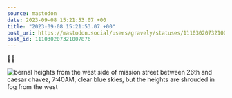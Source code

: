 ```yaml
---
source: mastodon
date: 2023-09-08 15:21:53.07 +00
title: "2023-09-08 15:21:53.07 +00"
post_uri: https://mastodon.social/users/gravely/statuses/111030207321007876
post_id: 111030207321007876
---
```

🤌🏼


![bernal heights from the west side of mission street between 26th and caesar chavez, 7:40AM, clear blue skies, but the heights are shrouded in fog from the west](/images/111030206969256095.jpeg)

